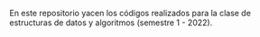 En este repositorio yacen los códigos realizados para la clase de estructuras de datos y algoritmos (semestre 1 - 2022).
